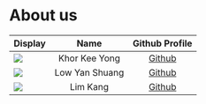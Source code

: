 # About us

Display | Name | Github Profile 
--------|:----:|:--------------:
![](https://via.placeholder.com/100.png?text=Photo) | Khor Kee Yong | [Github](https://github.com/KaydenKhor) 
![](https://via.placeholder.com/100.png?text=Photo) | Low Yan Shuang | [Github](https://github.com/lowyanshuang) 
![](https://via.placeholder.com/100.png?text=Photo) | Lim Kang | [Github](https://github.com/Opkko/) 

